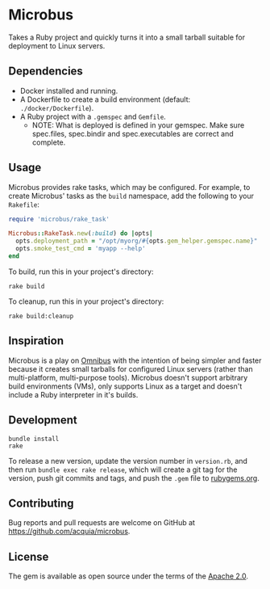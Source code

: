 # Microbus

Takes a Ruby project and quickly turns it into a small tarball suitable for
deployment to Linux servers.

## Dependencies

  - Docker installed and running.
  - A Dockerfile to create a build environment (default: `./docker/Dockerfile`).
  - A Ruby project with a `.gemspec` and `Gemfile`.
    * NOTE: What is deployed is defined in your gemspec. Make sure spec.files,
      spec.bindir and spec.executables are correct and complete.

## Usage

Microbus provides rake tasks, which may be configured. For example, to create
Microbus' tasks as the `build` namespace, add the following to your `Rakefile`:

```ruby
require 'microbus/rake_task'

Microbus::RakeTask.new(:build) do |opts|
  opts.deployment_path = "/opt/myorg/#{opts.gem_helper.gemspec.name}"
  opts.smoke_test_cmd = 'myapp --help'
end
```

To build, run this in your project's directory:

```
rake build
```

To cleanup, run this in your project's directory:

```
rake build:cleanup
```

## Inspiration

Microbus is a play on [Omnibus](https://github.com/chef/omnibus) with the
intention of being simpler and faster because it creates small tarballs for
configured Linux servers (rather than multi-platform, multi-purpose tools).
Microbus doesn't support arbitrary build environments (VMs), only supports Linux
as a target and doesn't include a Ruby interpreter in it's builds.

## Development

```
bundle install
rake
```

To release a new version, update the version number in `version.rb`, and then
run `bundle exec rake release`, which will create a git tag for the version,
push git commits and tags, and push the `.gem` file to
[rubygems.org](https://rubygems.org).

## Contributing

Bug reports and pull requests are welcome on GitHub at
https://github.com/acquia/microbus.


## License

The gem is available as open source under the terms of the
[Apache 2.0](http://opensource.org/licenses/MIT).
